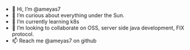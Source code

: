 - 👋 Hi, I’m @ameyas7
- 👀 I’m curious about everything under the Sun.
- 🌱 I’m currently learning k8s
- 💞️ I’m looking to collaborate on OSS, server side java development, FIX protocol.
- 📫 Reach me @ameyas7 on github

<!---
ameyas7/ameyas7 is a ✨ special ✨ repository because its `README.md` (this file) appears on your GitHub profile.
You can click the Preview link to take a look at your changes.
--->
